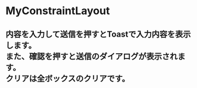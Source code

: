 # MyConstraintLayout
## 内容を入力して送信を押すとToastで入力内容を表示します。<br>また、確認を押すと送信のダイアログが表示されます。<br>クリアは全ボックスのクリアです。
